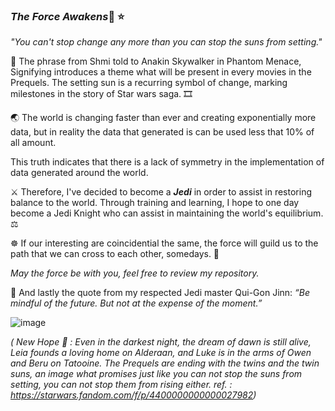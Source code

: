 ### __*The Force Awakens*__:stars:	:star:



*"You can't stop change any more than you can stop the suns from setting."*

:crescent_moon:  The phrase from Shmi told to Anakin Skywalker in Phantom Menace, Signifying introduces a theme what will be present in every movies in the Prequels.
The setting sun is a recurring symbol of change, marking milestones in the story of Star wars saga. :film_strip:

:earth_asia:	The world is changing faster than ever and creating exponentially more data, but in reality the data that generated is can be used less that 10% of all amount.

This truth indicates that there is a lack of symmetry in the implementation of data generated around the world.

:crossed_swords: Therefore, I've decided to become a __*Jedi*__ in order to assist in restoring balance to the world.
Through training and learning, I hope to one day become a Jedi Knight who can assist in maintaining the world's equilibrium. :balance_scale:

:wheel_of_dharma: If our interesting are coincidential the same, the force will guild us to the path that we can cross to each other, somedays. :twisted_rightwards_arrows:

*May the force be with you,
feel free to review my repository.*

:gem: And lastly the quote from my respected Jedi master Qui-Gon Jinn: *“Be mindful of the future. But not at the expense of the moment.”*


     
![image](https://user-images.githubusercontent.com/99895394/159150291-d15262e7-5f2e-4576-a4ce-fe0e17aa1497.png)


*( New Hope :sunrise_over_mountains: : Even in the darkest night, the dream of dawn is still alive, Leia founds a loving home on Alderaan, and Luke is in the arms of Owen and Beru on Tatooine. The Prequels are ending with the twins and the twin suns, an image what promises just like you can not stop the suns from setting, you can not stop them from rising either. ref. : https://starwars.fandom.com/f/p/4400000000000027982)*

<!---
BentoSkywalker/BentoSkywalker is a ✨ special ✨ repository because its `README.md` (this file) appears on your GitHub profile.
You can click the Preview link to take a look at your changes.
--->
